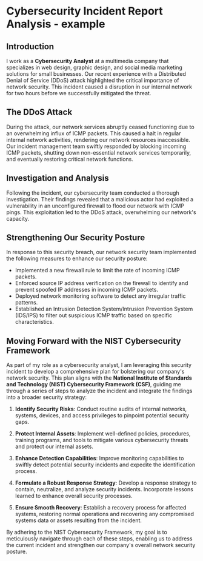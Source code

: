 

# Cybersecurity Incident Report Analysis - example

## Introduction

I work as a **Cybersecurity Analyst** at a multimedia company that specializes in web design, graphic design, and social media marketing solutions for small businesses. Our recent experience with a Distributed Denial of Service (DDoS) attack highlighted the critical importance of network security. This incident caused a disruption in our internal network for two hours before we successfully mitigated the threat.

## The DDoS Attack

During the attack, our network services abruptly ceased functioning due to an overwhelming influx of ICMP packets. This caused a halt in regular internal network activities, rendering our network resources inaccessible. Our incident management team swiftly responded by blocking incoming ICMP packets, shutting down non-essential network services temporarily, and eventually restoring critical network functions.

## Investigation and Analysis

Following the incident, our cybersecurity team conducted a thorough investigation. Their findings revealed that a malicious actor had exploited a vulnerability in an unconfigured firewall to flood our network with ICMP pings. This exploitation led to the DDoS attack, overwhelming our network's capacity.

## Strengthening Our Security Posture

In response to this security breach, our network security team implemented the following measures to enhance our security posture:

- Implemented a new firewall rule to limit the rate of incoming ICMP packets.
- Enforced source IP address verification on the firewall to identify and prevent spoofed IP addresses in incoming ICMP packets.
- Deployed network monitoring software to detect any irregular traffic patterns.
- Established an Intrusion Detection System/Intrusion Prevention System (IDS/IPS) to filter out suspicious ICMP traffic based on specific characteristics.

## Moving Forward with the NIST Cybersecurity Framework

As part of my role as a cybersecurity analyst, I am leveraging this security incident to develop a comprehensive plan for bolstering our company's network security. This plan aligns with the **National Institute of Standards and Technology (NIST) Cybersecurity Framework (CSF)**, guiding me through a series of steps to analyze the incident and integrate the findings into a broader security strategy:

1. **Identify Security Risks**: Conduct routine audits of internal networks, systems, devices, and access privileges to pinpoint potential security gaps.

2. **Protect Internal Assets**: Implement well-defined policies, procedures, training programs, and tools to mitigate various cybersecurity threats and protect our internal assets.

3. **Enhance Detection Capabilities**: Improve monitoring capabilities to swiftly detect potential security incidents and expedite the identification process.

4. **Formulate a Robust Response Strategy**: Develop a response strategy to contain, neutralize, and analyze security incidents. Incorporate lessons learned to enhance overall security processes.

5. **Ensure Smooth Recovery**: Establish a recovery process for affected systems, restoring normal operations and recovering any compromised systems data or assets resulting from the incident.

By adhering to the NIST Cybersecurity Framework, my goal is to meticulously navigate through each of these steps, enabling us to address the current incident and strengthen our company's overall network security posture.
